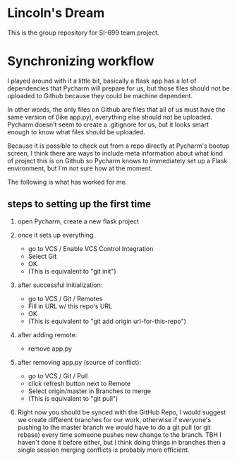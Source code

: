 # Lincoln's Dream

This is the group repository for SI-699 team project.

# Synchronizing workflow

I played around with it a little bit, basically a flask app has a lot of dependencies that Pycharm will prepare for us, but those files should not be uploaded to Github because they could be machine dependent.

In other words, the only files on Github are files that all of us must have the same version of (like app.py), everything else should not be uploaded.
Pycharm doesn't seem to create a .gitignore for us, but it looks smart enough to know what files should be uploaded.

Because it is possible to check out from a repo directly at Pycharm's bootup screen, I think there are ways to include meta information about what kind of project this is on Github so Pycharm knows to immediately set up a Flask environment, but I'm not sure how at the moment.

The following is what has worked for me.

## steps to setting up the first time

1. open Pycharm, create a new flask project

1. once it sets up everything
    * go to VCS / Enable VCS Control Integration
    * Select Git
    * OK
    * (This is equivalent to "git init")
  
1. after successful initialization:
    * go to VCS / Git / Remotes
    * Fill in URL w/ this repo's URL
    * OK
    * (This is equivalent to "git add origin url-for-this-repo")
  
1. after adding remote:
    * remove app.py

1. after removing app.py (source of conflict):
    * go to VCS / Git / Pull
    * click refresh button next to Remote
    * Select origin/master in Branches to merge
    * (This is equivalent to "git pull")

1. Right now you should be synced with the GitHub Repo, I would suggest we create different branches for our work, otherwise if everyone's pushing to the master branch we would have to do a git pull (or git rebase) every time someone pushes new change to the branch. TBH I haven't done it before either, but I think doing things in branches then a single session merging conflicts is probably more efficient.